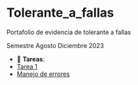# Tolerante_a_fallas
Portafolio de evidencia de tolerante a fallas

Semestre Agosto Diciembre 2023

- :file_folder: __Tareas__:
- [Tarea 1](Conceptos_básicos.pdf)
- [Manejo de errores](Manejo_de_errores_Par1.pdf)

